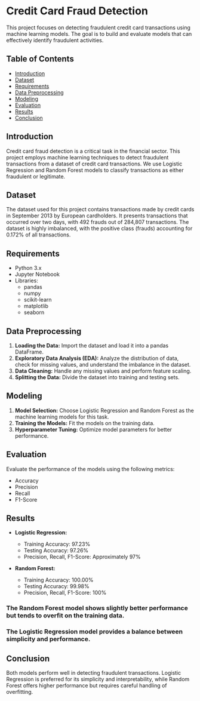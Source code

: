 # Credit Card Fraud Detection

This project focuses on detecting fraudulent credit card transactions using machine learning models. The goal is to build and evaluate models that can effectively identify fraudulent activities.

## Table of Contents

- [Introduction](#introduction)
- [Dataset](#dataset)
- [Requirements](#requirements)
- [Data Preprocessing](#data-preprocessing)
- [Modeling](#modeling)
- [Evaluation](#evaluation)
- [Results](#results)
- [Conclusion](#conclusion)

## Introduction
Credit card fraud detection is a critical task in the financial sector. This project employs machine learning techniques to detect fraudulent transactions from a dataset of credit card transactions. We use Logistic Regression and Random Forest models to classify transactions as either fraudulent or legitimate.

## Dataset
The dataset used for this project contains transactions made by credit cards in September 2013 by European cardholders. It presents transactions that occurred over two days, with 492 frauds out of 284,807 transactions. The dataset is highly imbalanced, with the positive class (frauds) accounting for 0.172% of all transactions.

## Requirements
- Python 3.x
- Jupyter Notebook
- Libraries:
  - pandas
  - numpy
  - scikit-learn
  - matplotlib
  - seaborn

## Data Preprocessing
1. **Loading the Data:** Import the dataset and load it into a pandas DataFrame.
2. **Exploratory Data Analysis (EDA):** Analyze the distribution of data, check for missing values, and understand the imbalance in the dataset.
3. **Data Cleaning:** Handle any missing values and perform feature scaling.
4. **Splitting the Data:** Divide the dataset into training and testing sets.

## Modeling
1. **Model Selection:** Choose Logistic Regression and Random Forest as the machine learning models for this task.
2. **Training the Models:** Fit the models on the training data.
3. **Hyperparameter Tuning:** Optimize model parameters for better performance.

## Evaluation
Evaluate the performance of the models using the following metrics:
- Accuracy
- Precision
- Recall
- F1-Score

## Results
- **Logistic Regression:**
  - Training Accuracy: 97.23%
  - Testing Accuracy: 97.26%
  - Precision, Recall, F1-Score: Approximately 97%
    
- **Random Forest:**
  - Training Accuracy: 100.00%
  - Testing Accuracy: 99.98%
  - Precision, Recall, F1-Score: 100%

### The Random Forest model shows slightly better performance but tends to overfit on the training data. 
### The Logistic Regression model provides a balance between simplicity and performance.

## Conclusion
Both models perform well in detecting fraudulent transactions. 
Logistic Regression is preferred for its simplicity and interpretability, while Random Forest offers higher performance but requires careful handling of overfitting.
